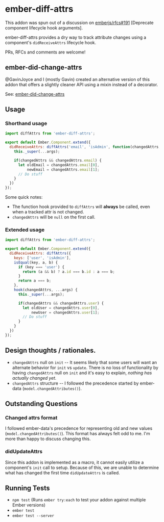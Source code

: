 # ember-diff-attrs

This addon was spun out of a discussion on [emberjs/rfcs#191](https://github.com/emberjs/rfcs/pull/191) [Deprecate component lifecycle hook arguments].

ember-diff-attrs provides a dry way to track attribute changes using a component's `didReceiveAttrs` lifecycle hook.

PRs, RFCs and comments are welcome!

## ember-did-change-attrs

@GavinJoyce and I (mostly Gavin) created an alternative version of this addon that offers a slightly cleaner API using a mixin instead of a decorator. 

See: [ember-did-change-attrs](https://github.com/workmanw/ember-did-change-attrs)

## Usage

### Shorthand usage
```javascript
import diffAttrs from 'ember-diff-attrs';

export default Ember.Component.extend({
  didReceiveAttrs: diffAttrs('email', 'isAdmin', function(changedAttrs, ...args) {
    this._super(...args);

    if(changedAttrs && changedAttrs.email) {
      let oldEmail = changedAttrs.email[0],
          newEmail = changedAttrs.email[1];
      // Do stuff
    }
  })
});
```

Some quick notes:
* The function hook provided to `diffAttrs` will **always** be called, even when a tracked attr is not changed.
* `changedAttrs` will be `null` on the first call.


### Extended usage

```javascript
import diffAttrs from 'ember-diff-attrs';

export default Ember.Component.extend({
  didReceiveAttrs: diffAttrs({
    keys: ['user', 'isAdmin'],
    isEqual(key, a, b) {
      if (key === 'user') {
        return (a && b) ? a.id === b.id : a === b;
      }
      return a === b;
    },
    hook(changedAttrs, ...args) {
      this._super(...args);

      if(changedAttrs && changedAttrs.user) {
        let oldUser = changedAttrs.user[0],
            newUser = changedAttrs.user[1];
        // Do stuff
      }
    }
  })
});
```


## Design thoughts / rationales.

* `changedAttrs` null on `init` -- It seems likely that some users will want an alternate behavior for `init` vs `update`. There is no loss of functionality by having `changedAttrs` null on `init` and it's easy to explain, _nothing has actually changed yet_.
* `changedAttrs` structure -- I followed the precedence started by ember-data (`model.changedAttributes()`).

## Outstanding Questions

### Changed attrs format

I followed ember-data's precedence for representing old and new values (`model.changedAttributes()`). This format has always felt odd to me. I'm more than happy to discuss changing this.

### didUpdateAttrs

Since this addon is implemented as a macro, it cannot easily utilize a component's `init` call to setup. Because of this, we are unable to determine what has changed the first time `didUpdateAttrs` is called.  

## Running Tests

* `npm test` (Runs `ember try:each` to test your addon against multiple Ember versions)
* `ember test`
* `ember test --server`
